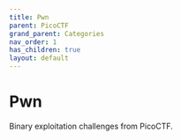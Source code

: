 ```yaml
---
title: Pwn
parent: PicoCTF
grand_parent: Categories
nav_order: 1
has_children: true
layout: default
---
```


# Pwn

Binary exploitation challenges from PicoCTF.